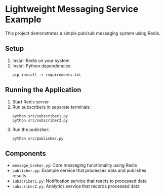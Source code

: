 # Lightweight Messaging Service Example

This project demonstrates a simple pub/sub messaging system using Redis.

## Setup

1. Install Redis on your system
2. Install Python dependencies:
   ```
   pip install -r requirements.txt
   ```

## Running the Application

1. Start Redis server
2. Run subscribers in separate terminals:
   ```
   python src/subscriber1.py
   python src/subscriber2.py
   ```
3. Run the publisher:
   ```
   python src/publisher.py
   ```

## Components

- `message_broker.py`: Core messaging functionality using Redis
- `publisher.py`: Example service that processes data and publishes results
- `subscriber1.py`: Notification service that reacts to processed data
- `subscriber2.py`: Analytics service that records processed data
